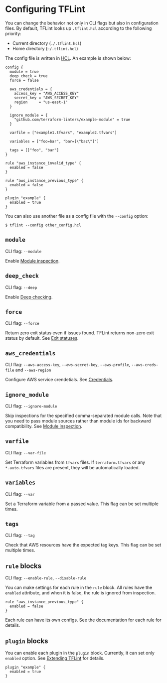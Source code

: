 # Configuring TFLint

You can change the behavior not only in CLI flags but also in configuration files. By default, TFLint looks up `.tflint.hcl` according to the following priority:

- Current directory (`./.tflint.hcl`)
- Home directory (`~/.tflint.hcl`)

The config file is written in [HCL](https://github.com/hashicorp/hcl/tree/hcl2). An example is shown below:

```hcl
config {
  module = true
  deep_check = true
  force = false

  aws_credentials = {
    access_key = "AWS_ACCESS_KEY"
    secret_key = "AWS_SECRET_KEY"
    region     = "us-east-1"
  }

  ignore_module = {
    "github.com/terraform-linters/example-module" = true
  }

  varfile = ["example1.tfvars", "example2.tfvars"]

  variables = ["foo=bar", "bar=[\"baz\"]"]

  tags = []"foo", "bar"]
}

rule "aws_instance_invalid_type" {
  enabled = false
}

rule "aws_instance_previous_type" {
  enabled = false
}

plugin "example" {
  enabled = true
}
```

You can also use another file as a config file with the `--config` option:

```
$ tflint --config other_config.hcl
```

## `module`

CLI flag: `--module`

Enable [Module inspection](advanced.md#module-inspection).

## `deep_check`

CLI flag: `--deep`

Enable [Deep checking](advanced.md#deep-checking).

## `force`

CLI flag: `--force`

Return zero exit status even if issues found. TFLint returns non-zero exit status by default. See [Exit statuses](../../README.md#exit-statuses).

## `aws_credentials`

CLI flag: `--aws-access-key`, `--aws-secret-key`, `--aws-profile`, `--aws-creds-file` and `--aws-region`

Configure AWS service crendetials. See [Credentials](credentials.md).

## `ignore_module`

CLI flag: `--ignore-module`

Skip inspections for the specified comma-separated module calls. Note that you need to pass module sources rather than module ids for backward compatibility. See [Module inspection](advanced.md#module-inspection).

## `varfile`

CLI flag: `--var-file`

Set Terraform variables from `tfvars` files. If `terraform.tfvars` or any `*.auto.tfvars` files are present, they will be automatically loaded.

## `variables`

CLI flag: `--var`

Set a Terraform variable from a passed value. This flag can be set multiple times.

## `tags`

CLI flag: `--tag`

Check that AWS resources have the expected tag keys. This flag can be set multiple times.

## `rule` blocks

CLI flag: `--enable-rule`, `--disable-rule`

You can make settings for each rule in the `rule` block. All rules have the `enabled` attribute, and when it is false, the rule is ignored from inspection.

```hcl
rule "aws_instance_previous_type" {
  enabled = false
}
```

Each rule can have its own configs. See the documentation for each rule for details.

## `plugin` blocks

You can enable each plugin in the `plugin` block. Currently, it can set only `enabled` option. See [Extending TFLint](extend.md) for details.

```
plugin "example" {
  enabled = true
}
```

